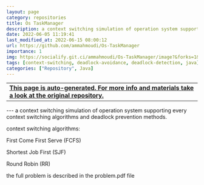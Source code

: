 ```yaml
---
layout: page
category: repositories
title: Os TaskManager
description: a context switching simulation of operation system supporting every context switching algorithms and deadlock prevention methods
date: 2022-06-05 11:19:41 
last_modified_at: 2022-06-15 08:00:12 
url: https://github.com/ammahmoudi/Os-TaskManager
importance: 1
img: https://socialify.git.ci/ammahmoudi/Os-TaskManager/image?&forks=1&issues=1&language=1&name=1&owner=1&stargazers=1&theme=Light
tags: [context-switching, deadlock-avoidance, deadlock-detection, java]
categories: ["Repository", Java]
---
```

<div id="open-in-github" > <table class="table-cv list-group-table"> <tbody> <tr>    <td class="list-group-name"><b>   <a href="https://github.com/ammahmoudi/Os-TaskManager" rel="external nofollow noopener" target="_blank"><i class="fa-brands fa-github"></i> This page is auto-generated. For more info and materials take a look at the original repository.</a> </b></td></tr> </tbody> </table></div>
---
a context switching simulation of operation system supporting every context switching algorithms and deadlock prevention methods.

context switching algorithms:

First Come First Serve (FCFS)

Shortest Job First (SJF)

Round Robin (RR)

the full problem is described in the problem.pdf file

